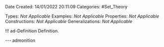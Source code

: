 <br />
<br />

Date Created: 14/01/2022 20:11:09
Categories: #Set_Theory

Types: _Not Applicable_
Examples: _Not Applicable_ 
Properties: _Not Applicable_
Constructions: _Not Applicable_
Generalizations: _Not Applicable_

!!! ad-Definition Definition.



--- admonition
